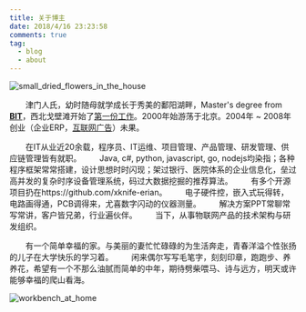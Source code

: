 ```yaml
---
title: 关于博主
date: 2018/4/16 23:23:58
comments: true
tag: 
  - blog
  - about
---
```




![small_dried_flowers_in_the_house](https://oss.xknife.net/small_dried_flowers_in_the_house.jpg)

　　津门人氏，幼时随母就学成长于秀美的鄱阳湖畔，Master's degree from <strong><a href="https://www.bit.edu.cn" title="BIT">BIT</a></strong>，西北戈壁滩开始了<a href="https://baike.baidu.com/item/%E9%9D%92%E6%B5%B7%E7%9F%B3%E6%B2%B9%E7%AE%A1%E7%90%86%E5%B1%80" title="第一份工作">第一份工作</a>。2000年始游荡于北京。2004年 ~ 2008年创业（企业ERP，[互联网广告](https://jeelu.com)）未果。

　　在IT从业近20余载，程序员、IT运维、项目管理、产品管理、研发管理、供应链管理皆有就职。
　　Java, c#, python, javascript, go, nodejs均染指；各种程序框架常常搭建，设计思想时时闪现；架过银行、医院体系的企业信息化，垒过高并发的复杂时序设备管理系统，码过大数据挖掘的推荐算法。
　　有多个开源项目扔在https://github.com/xknife-erian。
　　电子硬件控，嵌入式玩得转，电路画得通，PCB调得来，尤喜数字闪动的仪器测量。
　　解决方案PPT常聊常写常讲，客户皆兄弟，行业遍伙伴。
　　当下，从事物联网产品的技术架构与研发组织。

　　有一个简单幸福的家。与美丽的妻忙忙碌碌的为生活奔走，青春洋溢个性张扬的儿子在大学快乐的学习着。
　　闲来偶尔写写毛笔字，刻刻印章，跑跑步、养养花，希望有一个不那么油腻而简单的中年，期待劈柴喂马、诗与远方，明天或许能够幸福的爬山看海。

![workbench_at_home](https://oss.xknife.net/workbench_at_home.jpg)